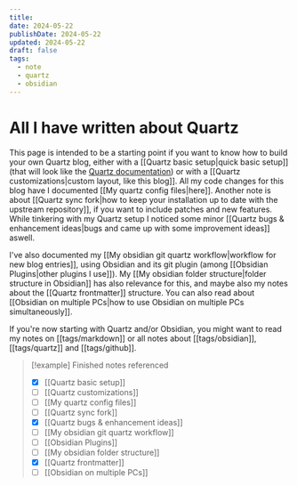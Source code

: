 ```yaml
---
title: 
date: 2024-05-22
publishDate: 2024-05-22
updated: 2024-05-22
draft: false
tags:
  - note
  - quartz
  - obsidian
---
```


# All I have written about Quartz

This page is intended to be a starting point if you want to know how to build your own Quartz blog, either with a [[Quartz basic setup|quick basic setup]] (that will look like the [Quartz documentation](https://quartz.jzhao.xyz/)) or with a [[Quartz customizations|custom layout, like this blog]]. All my code changes for this blog have I documented [[My quartz config files|here]]. Another note is about [[Quartz sync fork|how to keep your installation up to date with the upstream repository]], if you want to include patches and new features. While tinkering with my Quartz setup I noticed some minor [[Quartz bugs & enhancement ideas|bugs and came up with some improvement ideas]] aswell.

I've also documented my [[My obsidian git quartz workflow|workflow for new blog entries]], using Obsidian and its git plugin (among [[Obsidian Plugins|other plugins I use]]). My [[My obsidian folder structure|folder structure in Obsidian]] has also relevance for this, and maybe also my notes about the [[Quartz frontmatter]] structure. You can also read about [[Obsidian on multiple PCs|how to use Obsidian on multiple PCs simultaneously]].

If you're now starting with Quartz and/or Obsidian, you might want to read my notes on [[tags/markdown]] or all notes about [[tags/obsidian]], [[tags/quartz]] and [[tags/github]].

>[!example] Finished notes referenced
>- [x] [[Quartz basic setup]]
>- [ ] [[Quartz customizations]]
>- [ ] [[My quartz config files]]
>- [ ] [[Quartz sync fork]]
>- [x] [[Quartz bugs & enhancement ideas]]
>- [ ] [[My obsidian git quartz workflow]]
>- [ ] [[Obsidian Plugins]]
>- [ ] [[My obsidian folder structure]]
>- [x] [[Quartz frontmatter]]
>- [ ] [[Obsidian on multiple PCs]]

